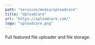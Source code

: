 ```yaml
---
path: "services/media/uploadcare"
title: "Uploadcare"
url: "https://uploadcare.com/"
logo: "uploadcare.png"
---
```


Full featured file uploader and file storage.
